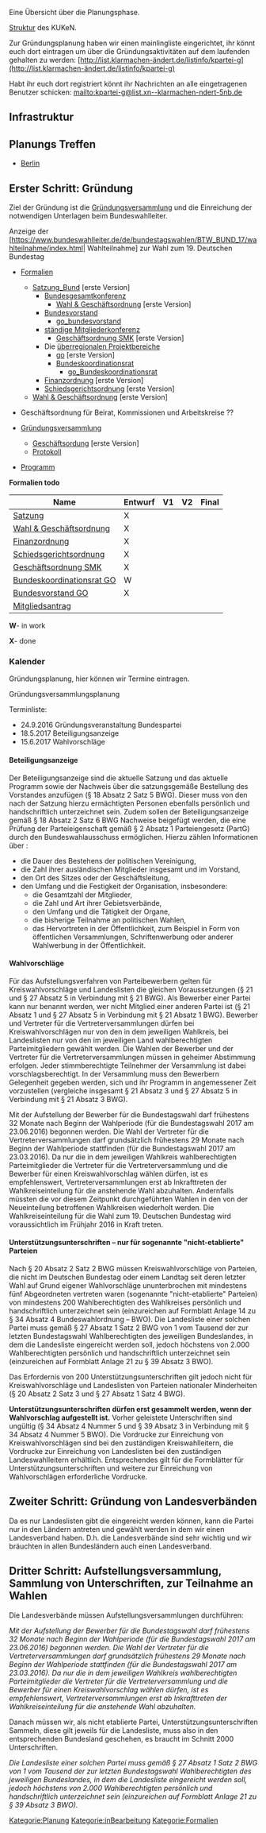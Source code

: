 Eine Übersicht über die Planungsphase.

[ Struktur](/wiki/Struktur_KUKeN_Bund "wikilink") des KUKeN.

Zur Gründungsplanung haben wir einen mainlingliste eingerichtet, ihr
könnt euch dort eintragen um über die Gründungsaktivitäten auf dem
laufenden gehalten zu werden:
[http://list.klarmachen-ändert.de/listinfo/kpartei-g](http://list.klarmachen-ändert.de/listinfo/kpartei-g)

Habt ihr euch dort registriert könnt ihr Nachrichten an alle
eingetragenen Benutzer schicken:
[mailto:kpartei-g@list.xn--klarmachen-ndert-5nb.de](mailto:kpartei-g@list.xn--klarmachen-ndert-5nb.de)

Infrastruktur
-------------

Planungs Treffen
----------------

-   [ Berlin](/wiki/Planungstreffen_Berlin "wikilink")

Erster Schritt: Gründung
------------------------

Ziel der Gründung ist die
[Gründungsversammlung](/wiki/Gründungsversammlung "wikilink") und die
Einreichung der notwendigen Unterlagen beim Bundeswahlleiter.

Anzeige der
\[<https://www.bundeswahlleiter.de/de/bundestagswahlen/BTW_BUND_17/wahlteilnahme/index.html>\|
Wahlteilnahme\] zur Wahl zum 19. Deutschen Bundestag

-   [Formalien](/wiki/Formalien "wikilink")
    -   [Satzung\_Bund](/wiki/Satzung_Bund "wikilink") \[erste Version\]
        -   [Bundesgesamtkonferenz](/wiki/Bundesgesamtkonferenz "wikilink")
            -   [Wahl & Geschäftsordnung](/wiki/Go "wikilink") \[erste
                Version\]
        -   [Bundesvorstand](/wiki/Bundesvorstand "wikilink")
            -   [go\_bundesvorstand](go_bundesvorstand "wikilink")
        -   [ständige
            Mitgliederkonferenz](ständige_Mitgliederkonferenz "wikilink")
            -   [ Geschäftsordnung SMK](/wiki/Go_smk "wikilink") \[erste
                Version\]
        -   Die [überregionalen
            Projektbereiche](überregionalen_Projektbereiche "wikilink")
            -   [go](go "wikilink") \[erste Version\]
            -   [Bundeskoordinationsrat](/wiki/Bundeskoordinationsrat "wikilink")
                -   [go\_Bundeskoordinationsrat](go_Bundeskoordinationsrat "wikilink")
        -   [Finanzordnung](/wiki/Finanzordnung_Bund "wikilink") \[erste
            Version\]
        -   [Schiedsgerichtsordnung](/wiki/Schiedsgerichtsordnung_Bund "wikilink")
            \[erste Version\]
    -   [Wahl & Geschäftsordnung](/wiki/Go "wikilink") \[erste Version\]

-   Geschäftsordnung für Beirat, Kommissionen und Arbeitskreise ??
-   [Gründungsversammlung](/wiki/Gründungsversammlung "wikilink")
    -   [ Geschäftsordung](/wiki/Go "wikilink") \[erste Version\]
    -   [Protokoll](/wiki/Protokoll "wikilink")
-   [Programm](/wiki/Programm "wikilink")

  
**Formalien todo**

| Name                                                               | Entwurf | V1  | V2  | Final |
|--------------------------------------------------------------------|---------|-----|-----|-------|
| [Satzung](/wiki/Satzung "wikilink")                                      | X       |     |     |       |
| [Wahl & Geschäftsordnung](/wiki/Go "wikilink")                           | X       |     |     |       |
| [Finanzordnung](/wiki/Finanzordnung_Bund "wikilink")                     | X       |     |     |       |
| [Schiedsgerichtsordnung](/wiki/Schiedsgerichtsordnung_Bund "wikilink")   | X       |     |     |       |
| [ Geschäftsordnung SMK](/wiki/Go_smk "wikilink")                         | X       |     |     |       |
| [ Bundeskoordinationsrat GO](go_Bundeskoordinationsrat "wikilink") | W       |     |     |       |
| [ Bundesvorstand GO](go_bundesvorstand "wikilink")                 | X       |     |     |       |
| [Mitgliedsantrag](/wiki/Mitgliedsantrag "wikilink")                      |         |     |     |       |

**W**- in work

**X**- done

### Kalender

Gründungsplanung, hier können wir Termine eintragen.

<mscalendar>Gründungsversammlungsplanung</mscalendar>

Terminliste:

-   24.9.2016 Gründungsveranstaltung Bundespartei
-   18.5.2017 Beteiligungsanzeige
-   15.6.2017 Wahlvorschläge

#### Beteiligungsanzeige

Der Beteiligungsanzeige sind die aktuelle Satzung und das aktuelle
Programm sowie der Nachweis über die satzungsgemäße Bestellung des
Vorstandes anzufügen (§ 18 Absatz 2 Satz 5 BWG). Dieser muss von den
nach der Satzung hierzu ermächtigten Personen ebenfalls persönlich und
handschriftlich unterzeichnet sein. Zudem sollen der Beteiligungsanzeige
gemäß § 18 Absatz 2 Satz 6 BWG Nachweise beigefügt werden, die eine
Prüfung der Parteieigenschaft gemäß § 2 Absatz 1 Parteiengesetz (PartG)
durch den Bundeswahlausschuss ermöglichen. Hierzu zählen Informationen
über :

-   die Dauer des Bestehens der politischen Vereinigung,
-   die Zahl ihrer ausländischen Mitglieder insgesamt und im Vorstand,
-   den Ort des Sitzes oder der Geschäftsleitung,
-   den Umfang und die Festigkeit der Organisation, insbesondere:
    -   die Gesamtzahl der Mitglieder,
    -   die Zahl und Art ihrer Gebietsverbände,
    -   den Umfang und die Tätigkeit der Organe,
    -   die bisherige Teilnahme an politischen Wahlen,
    -   das Hervortreten in der Öffentlichkeit, zum Beispiel in Form von
        öffentlichen Versammlungen, Schriftenwerbung oder anderer
        Wahlwerbung in der Öffentlichkeit.

#### Wahlvorschläge

Für das Aufstellungsverfahren von Parteibewerbern gelten für
Kreiswahlvorschläge und Landeslisten die gleichen Voraussetzungen (§ 21
und § 27 Absatz 5 in Verbindung mit § 21 BWG). Als Bewerber einer Partei
kann nur benannt werden, wer nicht Mitglied einer anderen Partei ist (§
21 Absatz 1 und § 27 Absatz 5 in Verbindung mit § 21 Absatz 1 BWG).
Bewerber und Vertreter für die Vertreterversammlungen dürfen bei
Kreiswahlvorschlägen nur von den in dem jeweiligen Wahlkreis, bei
Landeslisten nur von den im jeweiligen Land wahlberechtigten
Parteimitgliedern gewählt werden. Die Wahlen der Bewerber und der
Vertreter für die Vertreterversammlungen müssen in geheimer Abstimmung
erfolgen. Jeder stimmberechtigte Teilnehmer der Versammlung ist dabei
vorschlagsberechtigt. In der Versammlung muss den Bewerbern Gelegenheit
gegeben werden, sich und ihr Programm in angemessener Zeit vorzustellen
(vergleiche insgesamt § 21 Absatz 3 und § 27 Absatz 5 in Verbindung mit
§ 21 Absatz 3 BWG).

Mit der Aufstellung der Bewerber für die Bundestagswahl darf frühestens
32 Monate nach Beginn der Wahlperiode (für die Bundestagswahl 2017 am
23.06.2016) begonnen werden. Die Wahl der Vertreter für die
Vertreterversammlungen darf grundsätzlich frühestens 29 Monate nach
Beginn der Wahlperiode stattfinden (für die Bundestagswahl 2017 am
23.03.2016). Da nur die in dem jeweiligen Wahlkreis wahlberechtigten
Parteimitglieder die Vertreter für die Vertreterversammlung und die
Bewerber für einen Kreiswahlvorschlag wählen dürfen, ist es
empfehlenswert, Vertreterversammlungen erst ab Inkrafttreten der
Wahlkreiseinteilung für die anstehende Wahl abzuhalten. Andernfalls
müssten die vor diesem Zeitpunkt durchgeführten Wahlen in den von der
Neueinteilung betroffenen Wahlkreisen wiederholt werden. Die
Wahlkreiseinteilung für die Wahl zum 19. Deutschen Bundestag wird
voraussichtlich im Frühjahr 2016 in Kraft treten.

#### Unterstützungsunterschriften – nur für sogenannte "nicht-etablierte" Parteien

Nach § 20 Absatz 2 Satz 2 BWG müssen Kreiswahlvorschläge von Parteien,
die nicht im Deutschen Bundestag oder einem Landtag seit deren letzter
Wahl auf Grund eigener Wahlvorschläge ununterbrochen mit mindestens fünf
Abgeordneten vertreten waren (sogenannte "nicht-etablierte" Parteien)
von mindestens 200 Wahlberechtigten des Wahlkreises persönlich und
handschriftlich unterzeichnet sein (einzureichen auf Formblatt Anlage 14
zu § 34 Absatz 4 Bundeswahlordnung – BWO). Die Landesliste einer solchen
Partei muss gemäß § 27 Absatz 1 Satz 2 BWG von 1 vom Tausend der zur
letzten Bundestagswahl Wahlberechtigten des jeweiligen Bundeslandes, in
dem die Landesliste eingereicht werden soll, jedoch höchstens von 2.000
Wahlberechtigten persönlich und handschriftlich unterzeichnet sein
(einzureichen auf Formblatt Anlage 21 zu § 39 Absatz 3 BWO).

Das Erfordernis von 200 Unterstützungsunterschriften gilt jedoch nicht
für Kreiswahlvorschläge und Landeslisten von Parteien nationaler
Minderheiten (§ 20 Absatz 2 Satz 3 und § 27 Absatz 1 Satz 4 BWG).

**Unterstützungsunterschriften dürfen erst gesammelt werden, wenn der
Wahlvorschlag aufgestellt ist.** Vorher geleistete Unterschriften sind
ungültig (§ 34 Absatz 4 Nummer 5 und § 39 Absatz 3 in Verbindung mit §
34 Absatz 4 Nummer 5 BWO). Die Vordrucke zur Einreichung von
Kreiswahlvorschlägen sind bei den zuständigen Kreiswahlleitern, die
Vordrucke zur Einreichung von Landeslisten bei den zuständigen
Landeswahlleitern erhältlich. Entsprechendes gilt für die Formblätter
für Unterstützungsunterschriften und weitere zur Einreichung von
Wahlvorschlägen erforderliche Vordrucke.

Zweiter Schritt: Gründung von Landesverbänden
---------------------------------------------

Da es nur Landeslisten gibt die eingereicht werden können, kann die
Partei nur in den Ländern antreten und gewählt werden in dem wir einen
Landesverband haben. D.h. die Landesverbände sind sehr wichtig und wir
bräuchten in allen Bundesländern auch einen Landesverband.

Dritter Schritt: Aufstellungsversammlung, Sammlung von Unterschriften, zur Teilnahme an Wahlen
----------------------------------------------------------------------------------------------

Die Landesverbände müssen Aufstellungsversammlungen durchführen:

*Mit der Aufstellung der Bewerber für die Bundestagswahl darf frühestens
32 Monate nach Beginn der Wahlperiode (für die Bundestagswahl 2017 am
23.06.2016) begonnen werden. Die Wahl der Vertreter für die
Vertreterversammlungen darf grundsätzlich frühestens 29 Monate nach
Beginn der Wahlperiode stattfinden (für die Bundestagswahl 2017 am
23.03.2016). Da nur die in dem jeweiligen Wahlkreis wahlberechtigten
Parteimitglieder die Vertreter für die Vertreterversammlung und die
Bewerber für einen Kreiswahlvorschlag wählen dürfen, ist es
empfehlenswert, Vertreterversammlungen erst ab Inkrafttreten der
Wahlkreiseinteilung für die anstehende Wahl abzuhalten.*

Danach müssen wir, als nicht etablierte Partei,
Unterstützungsunterschriften Sammeln, diese gilt jeweils für die
Landesliste, muss also in den entsprechenden Bundesland geschehen, es
braucht im Schnitt 2000 Unterschriften.

*Die Landesliste einer solchen Partei muss gemäß § 27 Absatz 1 Satz 2
BWG von 1 vom Tausend der zur letzten Bundestagswahl Wahlberechtigten
des jeweiligen Bundeslandes, in dem die Landesliste eingereicht werden
soll, jedoch höchstens von 2.000 Wahlberechtigten persönlich und
handschriftlich unterzeichnet sein (einzureichen auf Formblatt Anlage 21
zu § 39 Absatz 3 BWO).*

[Kategorie:Planung](/wiki/Kategorie:Planung "wikilink")
[Kategorie:inBearbeitung](/wiki/Kategorie:inBearbeitung "wikilink")
[Kategorie:Formalien](/wiki/Kategorie:Formalien "wikilink")
